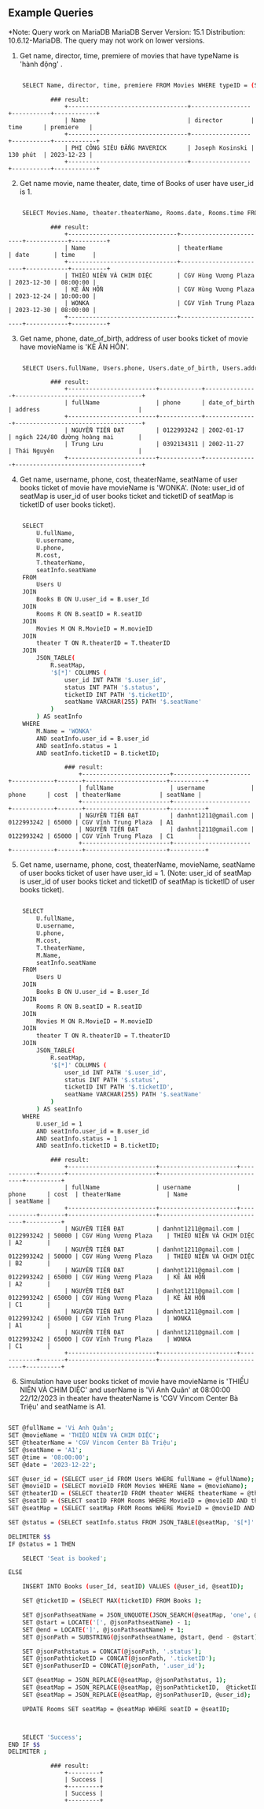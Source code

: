 
## Example Queries

*Note: Query work on MariaDB MariaDB Server Version: 15.1 Distribution: 10.6.12-MariaDB. The query may not work on lower versions.

1. Get name, director, time, premiere of movies that have typeName is 'hành động' .

```bash

    SELECT Name, director, time, premiere FROM Movies WHERE typeID = (SELECT typeID FROM TypeMovie WHERE typeName = 'hành động');

```

                ### result:
                    +----------------------------------+-----------------+-----------+------------+
                    | Name                             | director        | time      | premiere   |
                    +----------------------------------+-----------------+-----------+------------+
                    | PHI CÔNG SIÊU ĐẲNG MAVERICK      | Joseph Kosinski | 130 phút  | 2023-12-23 |
                    +----------------------------------+-----------------+-----------+------------+


2. Get name movie, name theater, date, time of Books of user have user_id is 1.

```bash 

    SELECT Movies.Name, theater.theaterName, Rooms.date, Rooms.time FROM Movies, theater, Rooms, Books WHERE Books.user_Id = 1 AND Books.seatID = Rooms.seatID AND Rooms.MovieID = Movies.movieID AND Rooms.theaterID = theater.theaterID;

```

                ### result:
                    +-------------------------------+-------------------------+------------+----------+
                    | Name                          | theaterName             | date       | time     |
                    +-------------------------------+-------------------------+------------+----------+
                    | THIẾU NIÊN VÀ CHIM DIỆC       | CGV Hùng Vương Plaza    | 2023-12-30 | 08:00:00 |
                    | KẺ ĂN HỒN                     | CGV Hùng Vương Plaza    | 2023-12-24 | 10:00:00 |
                    | WONKA                         | CGV Vĩnh Trung Plaza    | 2023-12-30 | 08:00:00 |
                    +-------------------------------+-------------------------+------------+----------+


3. Get name, phone, date_of_birth, address of user books ticket of movie have movieName is 'KẺ ĂN HỒN'.

``` bash

    SELECT Users.fullName, Users.phone, Users.date_of_birth, Users.address FROM Users, Movies, Rooms, Books WHERE Books.seatID = Rooms.seatID AND Rooms.MovieID = Movies.movieID AND Books.user_Id = Users.user_id AND Movies.Name = 'KẺ ĂN HỒN';

```

                ### result:
                    +-------------------------+------------+---------------+------------------------------------+
                    | fullName                | phone      | date_of_birth | address                            |
                    +-------------------------+------------+---------------+------------------------------------+
                    | NGUYỄN TIẾN ĐẠT         | 0122993242 | 2002-01-17    | ngách 224/80 đường hoàng mai       |
                    | Trung Lưu               | 0392134311 | 2002-11-27    | Thái Nguyên                        |
                    +-------------------------+------------+---------------+------------------------------------+



4. Get name, username, phone, cost, theaterName, seatName of user books ticket of movie have movieName is 'WONKA'. (Note: user_id of seatMap is user_id of user books ticket and ticketID of seatMap is ticketID of user books ticket).

``` bash

    SELECT
        U.fullName,
        U.username,
        U.phone,
        M.cost,
        T.theaterName,
        seatInfo.seatName
    FROM
        Users U
    JOIN
        Books B ON U.user_id = B.user_Id
    JOIN
        Rooms R ON B.seatID = R.seatID
    JOIN
        Movies M ON R.MovieID = M.movieID
    JOIN
        theater T ON R.theaterID = T.theaterID
    JOIN
        JSON_TABLE(
            R.seatMap,
            '$[*]' COLUMNS (
                user_id INT PATH '$.user_id',
                status INT PATH '$.status',
                ticketID INT PATH '$.ticketID',
                seatName VARCHAR(255) PATH '$.seatName'
            )
        ) AS seatInfo
    WHERE
        M.Name = 'WONKA'
        AND seatInfo.user_id = B.user_id
        AND seatInfo.status = 1
        AND seatInfo.ticketID = B.ticketID;

```



                    ### result: 
                        +-------------------------+----------------------+------------+-------+-----------------------+----------+
                        | fullName                | username             | phone      | cost  | theaterName           | seatName |
                        +-------------------------+----------------------+------------+-------+-----------------------+----------+
                        | NGUYỄN TIẾN ĐẠT         | danhnt1211@gmail.com | 0122993242 | 65000 | CGV Vĩnh Trung Plaza  | A1       |
                        | NGUYỄN TIẾN ĐẠT         | danhnt1211@gmail.com | 0122993242 | 65000 | CGV Vĩnh Trung Plaza  | C1       |
                        +-------------------------+----------------------+------------+-------+-----------------------+----------+





5. Get name, username, phone, cost, theaterName, movieName, seatName of user books ticket of user have user_id = 1. (Note: user_id of seatMap is user_id of user books ticket and ticketID of seatMap is ticketID of user books ticket).

``` bash

    SELECT
        U.fullName,
        U.username,
        U.phone,
        M.cost,
        T.theaterName,
        M.Name,
        seatInfo.seatName
    FROM
        Users U
    JOIN
        Books B ON U.user_id = B.user_Id
    JOIN
        Rooms R ON B.seatID = R.seatID
    JOIN
        Movies M ON R.MovieID = M.movieID
    JOIN
        theater T ON R.theaterID = T.theaterID
    JOIN
        JSON_TABLE(
            R.seatMap,
            '$[*]' COLUMNS (
                user_id INT PATH '$.user_id',
                status INT PATH '$.status',
                ticketID INT PATH '$.ticketID',
                seatName VARCHAR(255) PATH '$.seatName'
            )
        ) AS seatInfo
    WHERE
        U.user_id = 1
        AND seatInfo.user_id = B.user_id
        AND seatInfo.status = 1
        AND seatInfo.ticketID = B.ticketID;

```


                ### result:
                    +-------------------------+----------------------+------------+-------+-------------------------+-------------------------------+----------+
                    | fullName                | username             | phone      | cost  | theaterName             | Name                          | seatName |
                    +-------------------------+----------------------+------------+-------+-------------------------+-------------------------------+----------+
                    | NGUYỄN TIẾN ĐẠT         | danhnt1211@gmail.com | 0122993242 | 50000 | CGV Hùng Vương Plaza    | THIẾU NIÊN VÀ CHIM DIỆC       | A2       |
                    | NGUYỄN TIẾN ĐẠT         | danhnt1211@gmail.com | 0122993242 | 50000 | CGV Hùng Vương Plaza    | THIẾU NIÊN VÀ CHIM DIỆC       | B2       |
                    | NGUYỄN TIẾN ĐẠT         | danhnt1211@gmail.com | 0122993242 | 65000 | CGV Hùng Vương Plaza    | KẺ ĂN HỒN                     | A2       |
                    | NGUYỄN TIẾN ĐẠT         | danhnt1211@gmail.com | 0122993242 | 65000 | CGV Hùng Vương Plaza    | KẺ ĂN HỒN                     | C1       |
                    | NGUYỄN TIẾN ĐẠT         | danhnt1211@gmail.com | 0122993242 | 65000 | CGV Vĩnh Trung Plaza    | WONKA                         | A1       |
                    | NGUYỄN TIẾN ĐẠT         | danhnt1211@gmail.com | 0122993242 | 65000 | CGV Vĩnh Trung Plaza    | WONKA                         | C1       |
                    +-------------------------+----------------------+------------+-------+-------------------------+-------------------------------+----------+

6. Simulation have user books ticket of movie have movieName is 'THIẾU NIÊN VÀ CHIM DIỆC' and userName is 'Vi Anh Quân' at 08:00:00 22/12/2023 in theater have theaterName is 'CGV Vincom Center Bà Triệu' and seatName is A1.

```bash

SET @fullName = 'Vi Anh Quân';
SET @movieName = 'THIẾU NIÊN VÀ CHIM DIỆC';
SET @theaterName = 'CGV Vincom Center Bà Triệu';
SET @seatName = 'A1';
SET @time = '08:00:00';
SET @date = '2023-12-22';

SET @user_id = (SELECT user_id FROM Users WHERE fullName = @fullName);
SET @movieID = (SELECT movieID FROM Movies WHERE Name = @movieName);
SET @theaterID = (SELECT theaterID FROM theater WHERE theaterName = @theaterName);
SET @seatID = (SELECT seatID FROM Rooms WHERE MovieID = @movieID AND theaterID = @theaterID AND time = @time AND date = @date);
SET @seatMap = (SELECT seatMap FROM Rooms WHERE MovieID = @movieID AND theaterID = @theaterID AND time = @time AND date = @date);

SET @status = (SELECT seatInfo.status FROM JSON_TABLE(@seatMap, '$[*]' COLUMNS (user_id INT PATH '$.user_id', status INT PATH '$.status', ticketID INT PATH '$.ticketID', seatName VARCHAR(255) PATH '$.seatName')) AS seatInfo WHERE seatInfo.seatName = @seatName);

DELIMITER $$
IF @status = 1 THEN

    SELECT 'Seat is booked';

ELSE 

    INSERT INTO Books (user_Id, seatID) VALUES (@user_id, @seatID);

    SET @ticketID = (SELECT MAX(ticketID) FROM Books );

    SET @jsonPathseatName = JSON_UNQUOTE(JSON_SEARCH(@seatMap, 'one', @seatName));
    SET @start = LOCATE('[', @jsonPathseatName) - 1;
    SET @end = LOCATE(']', @jsonPathseatName) + 1;
    SET @jsonPath = SUBSTRING(@jsonPathseatName, @start, @end - @start);

    SET @jsonPathstatus = CONCAT(@jsonPath, '.status');
    SET @jsonPathticketID = CONCAT(@jsonPath, '.ticketID');
    SET @jsonPathuserID = CONCAT(@jsonPath, '.user_id');

    SET @seatMap = JSON_REPLACE(@seatMap, @jsonPathstatus, 1);
    SET @seatMap = JSON_REPLACE(@seatMap, @jsonPathticketID,  @ticketID );
    SET @seatMap = JSON_REPLACE(@seatMap, @jsonPathuserID, @user_id);

    UPDATE Rooms SET seatMap = @seatMap WHERE seatID = @seatID;



    SELECT 'Success';
END IF $$
DELIMITER ;

```
                ### result:
                    +---------+
                    | Success |
                    +---------+
                    | Success |
                    +---------+
